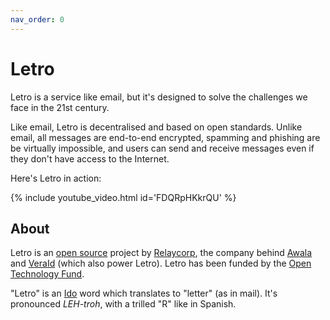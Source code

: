 ```yaml
---
nav_order: 0
---
```


# Letro

Letro is a service like email, but it's designed to solve the challenges we face in the 21st century.

Like email, Letro is decentralised and based on open standards. Unlike email, all messages are end-to-end encrypted, spamming and phishing are be virtually impossible, and users can send and receive messages even if they don't have access to the Internet.

Here's Letro in action:

{% include youtube_video.html id='FDQRpHKkrQU' %}

## About

Letro is an [open source](https://github.com/search?q=topic%3Aletro+org%3Arelaycorp&type=repositories) project by [Relaycorp](https://relaycorp.tech), the company behind [Awala](https://awala.network) and [VeraId](https://veraid.net) (which also power Letro). Letro has been funded by the [Open Technology Fund](https://opentech.fund).

"Letro" is an [Ido](https://www.idolinguo.org.uk/general.htm) word which translates to "letter" (as in mail). It's pronounced _LEH-troh_, with a trilled "R" like in Spanish.
